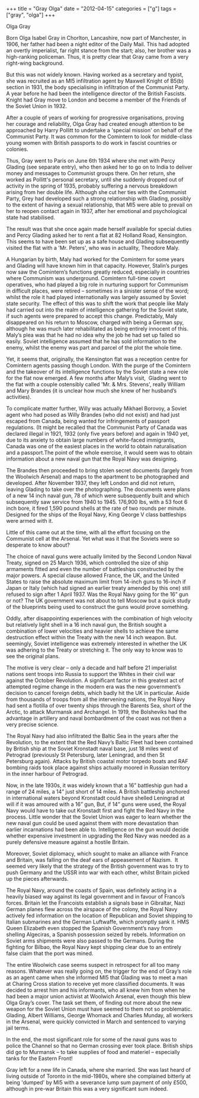 +++
title = "Gray Olga"
date = "2012-04-15"
categories = ["g"]
tags = ["gray", "olga"]
+++

Olga Gray

Born Olga Isabel Gray in Chorlton, Lancashire, now part of Manchester, in 1906, her father had been a night editor of the Daily Mail. This had adopted an overtly imperialist, far right stance from the start; also, her brother was a high-ranking policeman. Thus, it is pretty clear that Gray came from a very right-wing background.

But this was not widely known. Having worked as a secretary and typist, she was recruited as an MI5 infiltration agent by Maxwell Knight of B5(b) section in 1931, the body specialising in infiltration of the Communist Party. A year before he had been the intelligence director of the British Fascists. Knight had Gray move to London and become a member of the Friends of the Soviet Union in 1932. 

After a couple of years of working for progressive organisations, proving her courage and reliability, Olga Gray had created enough attention to be approached by Harry Pollitt to undertake a 'special mission' on behalf of the Communist Party. It was common for the Comintern to look for middle-class young women with British passports to do work in fascist countries or colonies. 

Thus, Gray went to Paris on June 6th 1934 where she met with Percy Glading (see separate entry), who then asked her to go on to India to deliver money and messages to Communist groups there. On her return, she worked as Pollitt's personal secretary, until she suddenly dropped out of activity in the spring of 1935, probably suffering a nervous breakdown arising from her double life. Although she cut her ties with the Communist Party, Grey had developed such a strong relationship with Glading, possibly to the extent of having a sexual relationship, that MI5 were able to prevail on her to reopen contact again in 1937, after her emotional and psychological state had stabilised.

The result was that she once again made herself available for special duties and Percy Glading asked her to rent a flat at 82 Holland Road, Kensington. This seems to have been set up as a safe house and Glading subsequently visited the flat with a 'Mr. Peters', who was in actuality, Theodore Maly.

A Hungarian by birth, Maly had worked for the Comintern for some years and Glading will have known him in that capacity. However, Stalin’s purges now saw the Comintern’s functions greatly reduced, especially in countries where Communism was underground. Comintern full-time covert operatives, who had played a big role in nurturing support for Communism in difficult places, were retired – sometimes in a sinister sense of the word; whilst the role it had played internationally was largely assumed by Soviet state security. The effect of this was to shift the work that people like Maly had carried out into the realm of intelligence gathering for the Soviet state, if such agents were prepared to accept this change. Predictably, Maly disappeared on his return to Moscow, charged with being a German spy, although he was much later rehabilitated as being entirely innocent of this. Maly’s plea was that he had no idea why the job he had set up failed so easily. Soviet intelligence assumed that he has sold information to the enemy, whilst the enemy was part and parcel of the plot the whole time.     

Yet, it seems that, originally, the Kensington flat was a reception centre for Comintern agents passing though London. With the purge of the Comintern and the takeover of its intelligence functions by the Soviet state a new role for the flat now emerged. A few months after Maly’s visit,  Glading went to the flat with a couple ostensibly called 'Mr. & Mrs. Stevens', really William and Mary Brandes (it is unclear how much she knew of her husband’s activities).

To complicate matter further, Willy was actually Mikhael Borovoy, a Soviet agent who had posed as Willy Brandes (who did not exist) and had just escaped from Canada, being wanted for infringements of passport regulations. (It might be recalled that the Communist Party of Canada was declared illegal in 1921, 1932 (only five years before) and again in 1940 yet, due to its anxiety to obtain large numbers of white-faced immigrants, Canada was one of the easiest places in the world to obtain naturalisation and a passport.The point of the whole exercise, it would seem was to obtain information about a new naval gun that the Royal Navy was designing.

The Brandes then proceeded to bring stolen secret documents (largely from the Woolwich Arsenal) and maps to the apartment to be photographed and developed. After November 1937, they left London and did not return, leaving Glading to take over the photographing. The documents were plans of a new 14 inch naval gun, 78 of which were subsequently built and which subsequently saw service from 1940 to 1945. 176,900 lbs, with a 53 foot 6 inch bore, it fired 1,590 pound shells at the rate of two rounds per minute. Designed for the ships of the Royal Navy, King George V class battleships were armed with it.

Little of this came out at the time, with all the effort focusing on the Communist cell at the Arsenal. Yet what was it that the Soviets were so desperate to know about?  

The choice of naval guns were actually limited by the Second London Naval Treaty, signed on 25 March 1936, which controlled the size of ship armaments fitted and even the number of battleships constructed by the major powers. A special clause allowed France, the UK, and the United States to raise the absolute maximum limit from 14-inch guns to 16-inch if Japan or Italy (which had signed an earlier treaty amended by this one) still refused to sign after 1 April 1937. Was the Royal Navy going for the 16” gun or not? The UK government was not about to tell Moscow but a quick study of the blueprints being used to construct the guns would prove something.

Oddly, after disappointing experiences with the combination of high velocity but relatively light shell in a 16 inch naval gun, the British sought a combination of lower velocities and heavier shells to achieve the same destruction effect within the Treaty with the new 14 inch weapon. But. seemingly, Soviet intelligence was extremely interested in whether the UK was adhering to the Treaty or stretching it. The only way to know was to see the original plans.

The motive is very clear – only a decade and half before 21 imperialist nations sent troops into Russia to support the Whites in their civil war against the October Revolution. A significant factor in this greatest act of attempted regime change in the modern era was the new government’s decision to cancel foreign debts, which badly hit the UK in particular. Aside from thousands of troops from all the intervening nations, the Royal Navy had sent a flotilla of over twenty ships through the Barents Sea, short of the Arctic, to attack Murmansk and Archangel. In 1919, the Bolsheviks had the advantage in artillery and naval bombardment of the coast was not then a very precise science.

The Royal Navy had also infiltrated the Baltic Sea in the years after the Revolution, to the extent that the Red Navy’s Baltic Fleet had been contained by British ship at the Soviet Kronstadt naval base, just 18 miles west of Petrograd (previously St Petersburg, later Leningrad, and then St Petersburg again). Attacks by British coastal motor torpedo boats and RAF bombing raids took place against ships actually moored in Russian territory in the inner harbour of Petrograd.

Now, in the late 1930s, it was widely known that a 16” battleship gun had a range of 24 miles, a 14” just short of 14 miles. A British battleship anchored in international waters beyond Kronstadt could have shelled Leningrad at will if it was amoured with a 16” gun, But, if 14” guns were used, the Royal Navy would have to take out Kronstadt first and fight the Red Navy in the process. Little wonder that the Soviet Union was eager to learn whether the new naval gun could be used against them with more devastation than earlier incarnations had been able to. Intelligence on the gun would decide whether expensive investment in upgrading the Red Navy was needed as a purely defensive measure against a hostile Britain.

Moreover, Soviet diplomacy, which sought to make an alliance with France and Britain, was falling on the deaf ears of appeasement of Nazism.  It seemed very likely that the strategy of the British government was to try to push Germany and the USSR into war with each other, whilst Britain picked up the pieces afterwards.

The Royal Navy, around the coasts of Spain, was definitely acting in a heavily biased way against its legal government and in favour of Franco’s forces. Britain let the Francoists establish a signals base in Gibraltar, Nazi German planes flew across the airspace of the colony, the Royal Navy actively fed information on the location of Republican and Soviet shipping to Italian submarines and the German Luftwaffe, which promptly sank it. HMS Queen Elizabeth even stopped the Spanish Government’s navy from shelling Algeciras, a Spanish possession seized by rebels. Information on Soviet arms shipments were also passed to the Germans. During the fighting for Bilbao, the Royal Navy kept shipping clear due to an entirely false claim that the port was mined.

The entire Woolwich case seems suspect in retrospect for all too many reasons. Whatever was really going on, the trigger for the end of Gray’s role as an agent came when she informed MI5 that Glading was to meet a man at Charing Cross station to receive yet more classified documents. It was decided to arrest him and his informants, who all knew him from when he had been a major union activist at Woolwich Arsenal, even though this blew Olga Gray’s cover. The task set them, of finding out more about the new weapon for the Soviet Union must have seemed to them not so problematic. Glading, Albert Williams, George Whomack and Charles Munday, all workers in the Arsenal, were quickly convicted in March and sentenced to varying jail terms.  

In the end, the most significant role for some of the naval guns was to police the Channel so that no German crossing ever took place. British ships did go to Murmansk – to take supplies of food and materiel – especially tanks for the Eastern Front!

Gray left for a new life in Canada, where she married. She was last heard of living outside of Toronto in the mid-1980s, where she complained bitterly at being 'dumped' by MI5 with a severance lump sum payment of only £500, although in pre-war Britain this was a very significant sum indeed.
